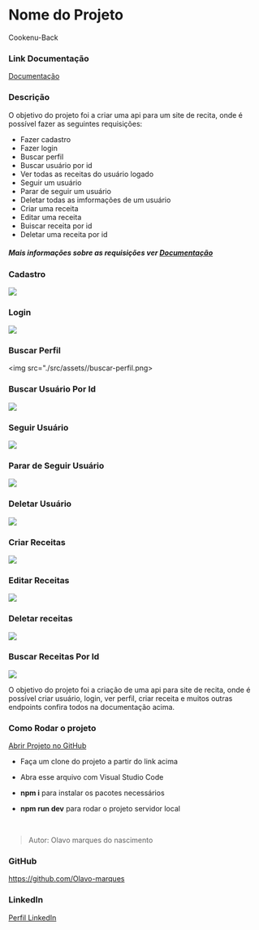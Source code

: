 # Nome do Projeto

Cookenu-Back

### Link Documentação

[Documentação](https://documenter.getpostman.com/view/21555844/2s7YtNnGcp)

### Descrição
O objetivo do projeto foi a criar uma api para um site de recita, onde é possível fazer as seguintes requisições:

- Fazer cadastro
- Fazer login
- Buscar perfil
- Buscar usuário por id
- Ver todas as receitas do usuário logado
- Seguir um usuário
- Parar de seguir um usuário
- Deletar todas as imformações de um usuário
- Criar uma receita
- Editar uma receita
- Buiscar receita por id
- Deletar uma receita por id

##### Mais informações sobre as requisições ver [Documentação](https://documenter.getpostman.com/view/21555844/2s7YtNnGcp)

### Cadastro

<img src="./src/assets/cadastro.png">

### Login

<img src="./src/assets/login.png">

### Buscar Perfil

<img src="./src/assets//buscar-perfil.png>

### Buscar Usuário Por Id

<img src="./src/assets/buscar-usuario-id.png">

### Seguir Usuário

<img src="./src/assets/seguir-usuario.png">

### Parar de Seguir Usuário

<img src="./src/assets/parar-de-seguir.png">

### Deletar Usuário

<img src="./src/assets/deletar-usuario.png">

### Criar Receitas

<img src="./src/assets/criar-receita.png">

### Editar Receitas

<img src="./src/assets/editar-receita.png">

### Deletar receitas

<img src="./src/assets/deletar-receita.png">

### Buscar Receitas Por Id

<img src="./src/assets/buscar-receita.png">
                                    
O objetivo do projeto foi a criação de uma api para site de recita, onde é possível criar usuário, login, ver perfil, criar receita e muitos outras endpoints confira todos na documentação acima.

### Como Rodar o projeto

[Abrir Projeto no GitHub](https://github.com/future4code/alves-Olavo-Nascimento/pull/66)

- Faça um clone do projeto a partir do link acima

- Abra esse arquivo com Visual Studio Code

- **npm i** para instalar os pacotes necessários

- **npm run dev** para rodar o projeto servidor local

</br>

>Autor: Olavo marques do nascimento

### GitHub

<https://github.com/Olavo-marques>

### LinkedIn

[Perfil LinkedIn](https://www.linkedin.com/in/olavo-marques-6421ab123)

